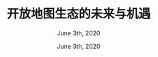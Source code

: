 ---
title: 开放地图生态的未来与机遇
short-title: 开放地图生态的未来与机遇
subtitle: June 3th, 2020
layout: default
modal-id: 2
date: June 3th, 2020
img: cn_2.jpg
thumbnail: cn_2-thumbnail.jpg
alt: image-alt
project-date: June 3th, 2020
client: Hyperion
category: Media
link-type: out-link
out-link: https://news.huoxing24.com/20200603212126038190.html
---